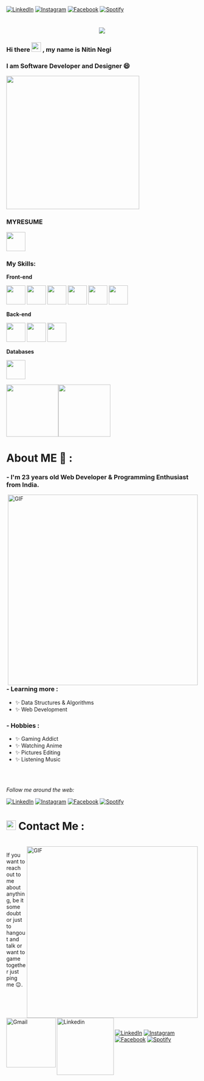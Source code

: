 
<a href="https://www.linkedin.com/in/nitin-negi-b17681137/" target="_blank"><img src="https://img.shields.io/badge/LinkedIn-%230077B5.svg?&style=flat-square&logo=linkedin&logoColor=white" alt="LinkedIn"></a>
<a href="https://www.instagram.com/man_long_time/" target="_blank"><img src="https://img.shields.io/badge/Instagram-%23E4405F.svg?&style=flat-square&logo=instagram&logoColor=white" alt="Instagram"></a>
<a href="https://www.facebook.com/profile.php?id=100009284434857" target="_blank"><img src="https://img.shields.io/badge/Facebook-%231877F2.svg?&style=flat-square&logo=facebook&logoColor=white" alt="Facebook"></a>
<a href="https://open.spotify.com/user/21ramw645dslgafaw3pedagci?si=QohhkQHXQHq8agQcQNzXdA&nd=1" target="_blank"><img src="https://img.shields.io/badge/Spotify-%231ED760.svg?&style=flat-square&logo=spotify&logoColor=white" alt="Spotify"></a>
</br>

<h1 align="center">
  <a href="https://git.io/typing-svg">
    <img src="https://readme-typing-svg.herokuapp.com/?lines=Hello,+There!+👋;!+!+This+is+Nitin+Negi....;Nice+to+meet+you!&center=true&size=30">
  </a>
</h1>


### Hi there <img src="https://media.giphy.com/media/hvRJCLFzcasrR4ia7z/giphy.gif" width="25px"> , my name is Nitin Negi
### I am Software Developer and Designer  😄

<code><img height="350" src="https://user-images.githubusercontent.com/51919649/131556264-1240cb18-e60d-494b-8f97-6367ea76925b.png"></code>


### MYRESUME

<a href="https://github.com/1dudecoder/My-resume/blob/master/Nitinresume.pdf" target="_blank"><img height="50" src="https://cdn.iconscout.com/icon/free/png-64/resume-1956260-1650513.png" /></a>

### My Skills: 

**Front-end**

<code><img height="50" src="https://img.icons8.com/color/2x/java-coffee-cup-logo.png"></code>
<code><img height="50" src="https://cdn.iconscout.com/icon/free/png-64/html-3628838-3030115.png"></code>
<code><img height="50" src="https://cdn.iconscout.com/icon/free/png-64/css-38-226095.png"></code>
<code><img height="50" src="https://cdn.iconscout.com/icon/free/png-64/javascript-1-225993.png"></code>
<code><img height="50" src="https://cdn.iconscout.com/icon/free/png-64/react-3-1175109.png"></code>
<code><img height="50" src="https://miro.medium.com/max/1838/1*2tmzU7bve-VlTkOMWsk_Hw.jpeg"></code>


**Back-end**

<code><img height="50" src="https://cdn.iconscout.com/icon/free/png-64/node-js-1-1174935.png"></code>
<code><img height="50" src="https://cdn.iconscout.com/icon/free/png-64/express-8-1175029.png"></code>
<code><img height="50" src="https://cdn.iconscout.com/icon/free/png-64/firebase-3521427-2944871.png"></code>


**Databases**

<code><img height="50" src="https://img.icons8.com/color/2x/mongodb.png"></code>


<a href="https://www.1dudecoder.com/"><img height="137px" src="https://github-readme-stats.vercel.app/api?username=1dudecoder&hide_title=true&hide_border=true&show_icons=true&include_all_commits=true&count_private=true&line_height=21&text_color=000&icon_color=000&bg_color=0,ea6161,ffc64d,fffc4d,52fa5a&theme=graywhite" /><!-- wi*quL3fcV --><img height="137px" src="https://github-readme-stats.vercel.app/api/top-langs/?username=1dudecoder&hide=html&hide_title=true&hide_border=true&layout=compact&langs_count=6&exclude_repo=comp426,Redventures-Movie-Quotes&text_color=000&icon_color=fff&bg_color=0,52fa5a,4dfcff,c64dff&theme=graywhite" /></a>





# About ME 💬 :

### - I'm 23 years old Web Developer & Programming Enthusiast from India.

<img hight="400" width="500" alt="GIF" align="right" src="https://github.com/Xx-Ashutosh-xX/Xx-Ashutosh-xX/blob/master/assets/1936.gif">

### - Learning more :
- ✨ Data Structures & Algorithms
- ✨ Web Development

### - Hobbies : 
- ✨ Gaming Addict
- ✨ Watching Anime
- ✨ Pictures Editing
- ✨ Listening Music

</br>
</br>

<i>Follow me around the web:</i><br>

<a href="https://www.linkedin.com/in/nitin-negi-b17681137/" target="_blank"><img src="https://img.shields.io/badge/LinkedIn-%230077B5.svg?&style=flat-square&logo=linkedin&logoColor=white" alt="LinkedIn"></a>
<a href="https://www.instagram.com/man_long_time/" target="_blank"><img src="https://img.shields.io/badge/Instagram-%23E4405F.svg?&style=flat-square&logo=instagram&logoColor=white" alt="Instagram"></a>
<a href="https://www.facebook.com/profile.php?id=100009284434857" target="_blank"><img src="https://img.shields.io/badge/Facebook-%231877F2.svg?&style=flat-square&logo=facebook&logoColor=white" alt="Facebook"></a>
<a href="https://open.spotify.com/user/21ramw645dslgafaw3pedagci?si=QohhkQHXQHq8agQcQNzXdA&nd=1" target="_blank"><img src="https://img.shields.io/badge/Spotify-%231ED760.svg?&style=flat-square&logo=spotify&logoColor=white" alt="Spotify"></a>





# <img src="https://media.giphy.com/media/hvRJCLFzcasrR4ia7z/giphy.gif" width="25px">  Contact Me :

<p>
 </br>


<img hight="320" width="450" align="right" alt="GIF" src="https://github.com/Xx-Ashutosh-xX/Xx-Ashutosh-xX/blob/master/assets/93195.gif">


If you want to reach out to me about anything, be it some doubt or just to hangout and talk or want to game together just ping me 😉.

<a href="mailto:santynitin7@gmail.com">
 <img align="left" alt="Gmail" width="130" hight="100" src="https://github.com/Xx-Ashutosh-xX/Xx-Ashutosh-xX/blob/master/assets/icons/gmail.png" />
</a>
<a href="https://www.linkedin.com/in/nitin-negi-b17681137/">
  <img align="left" alt="Linkedin" width="150" hight="100" src="https://github.com/Xx-Ashutosh-xX/Xx-Ashutosh-xX/blob/master/assets/icons/linkedin.png" />
</br>

</br>
</br>
</br>

<a href="https://www.linkedin.com/in/nitin-negi-b17681137/" target="_blank"><img src="https://img.shields.io/badge/LinkedIn-%230077B5.svg?&style=flat-square&logo=linkedin&logoColor=white" alt="LinkedIn"></a>
<a href="https://www.instagram.com/man_long_time/" target="_blank"><img src="https://img.shields.io/badge/Instagram-%23E4405F.svg?&style=flat-square&logo=instagram&logoColor=white" alt="Instagram"></a>
<a href="https://www.facebook.com/profile.php?id=100009284434857" target="_blank"><img src="https://img.shields.io/badge/Facebook-%231877F2.svg?&style=flat-square&logo=facebook&logoColor=white" alt="Facebook"></a>
<a href="https://open.spotify.com/user/21ramw645dslgafaw3pedagci?si=QohhkQHXQHq8agQcQNzXdA&nd=1" target="_blank"><img src="https://img.shields.io/badge/Spotify-%231ED760.svg?&style=flat-square&logo=spotify&logoColor=white" alt="Spotify"></a>

</br>
 </p>
 
</div>


<!--
**1dudecoder/1dudecoder** is a ✨ _special_ ✨ repository because its `README.md` (this file) appears on your GitHub profile.

Here are some ideas to get you started:

- 🔭 I’m currently working on ...
- 🌱 I’m currently learning ...
- 👯 I’m looking to collaborate on ...
- 🤔 I’m looking for help with ...
- 💬 Ask me about ...
- 📫 How to reach me: ...
- 😄 Pronouns: ...
- ⚡ Fun fact: ...
-->
